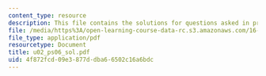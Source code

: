 ```yaml
---
content_type: resource
description: This file contains the solutions for questions asked in problem U2.
file: /media/https%3A/open-learning-course-data-rc.s3.amazonaws.com/16-01-unified-engineering-i-ii-iii-iv-fall-2005-spring-2006/4f872fcd09e3877ddba66502c16a6bdc_u02_ps06_sol.pdf
file_type: application/pdf
resourcetype: Document
title: u02_ps06_sol.pdf
uid: 4f872fcd-09e3-877d-dba6-6502c16a6bdc
---
```

